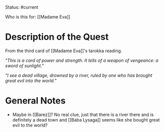 Status: #current

Who is this for: [[Madame Eva]]
# Description of the Quest
 From the third card of [[Madame Eva]]'s tarokka reading. 

*"This is a card of power and strength. It tells of a weapon of vengeance: a sword of sunlight."*

*"I see a dead village, drowned by a river, ruled by one who has brought great evil into the world."*
# General Notes
* Maybe in [[Barez]]? No real clue, just that there is a river there and is definitely a dead town and [[Baba Lysaga]] seems like she bought great evil to the world?